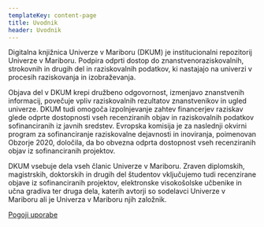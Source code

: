 ```yaml
---
templateKey: content-page
title: Uvodnik
header: Uvodnik
---
```


Digitalna knjižnica Univerze v Mariboru (DKUM) je institucionalni repozitorij Univerze v Mariboru. Podpira odprti dostop do znanstvenoraziskovalnih, strokovnih in drugih del in raziskovalnih podatkov, ki nastajajo na univerzi v procesih raziskovanja in izobraževanja.

Objava del v DKUM krepi družbeno odgovornost, izmenjavo znanstvenih informacij, povečuje vpliv raziskovalnih rezultatov znanstvenikov in ugled univerze. DKUM tudi omogoča izpolnjevanje zahtev financerjev raziskav glede odprte dostopnosti vseh recenziranih objav in raziskovalnih podatkov sofinanciranih iz javnih sredstev. Evropska komisija je za naslednji okvirni program za sofinanciranje raziskovalne dejavnosti in inoviranja, poimenovan Obzorje 2020, določila, da bo obvezna odprta dostopnost vseh recenziranih objav iz sofinanciranih projektov.

DKUM vsebuje dela vseh članic Univerze v Mariboru. Zraven diplomskih, magistrskih, doktorskih in drugih del študentov vključujemo tudi recenzirane objave iz sofinanciranih projektov, elektronske visokošolske učbenike in učna gradiva ter druga dela, katerih avtorji so sodelavci Univerze v Mariboru ali je Univerza v Mariboru njih založnik.

[Pogoji uporabe](/slo/pogoji-uporabe)